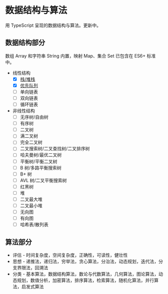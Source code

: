 # 数据结构与算法

用 TypeScript 呈现的数据结构与算法。更新中。

## 数据结构部分

数组 Array 和字符串 String 内置，映射 Map、集合 Set 已包含在 ES6+ 标准中。

- 线性结构
  - [x] [栈/堆栈](./src/stack/index.ts)
  - [x] [优先队列](./src/priority-queue/index.ts)
  - [ ] 单向链表
  - [ ] 双向链表
  - [ ] 循环链表
- 非线性结构
  - [ ] 无序树/自由树
  - [ ] 有序树
  - [ ] 二叉树
  - [ ] 满二叉树
  - [ ] 完全二叉树
  - [ ] 二叉搜索树/二叉查找树/二叉排序树
  - [ ] 哈夫曼树/最优二叉树
  - [ ] 平衡树/平衡二叉树
  - [ ] B 树/多路平衡搜索树
  - [ ] B+ 树
  - [ ] AVL 树/二叉平衡搜索树
  - [ ] 红黑树
  - [ ] 堆
  - [ ] 二叉最大堆
  - [ ] 二叉最小堆
  - [ ] 无向图
  - [ ] 有向图
  - [ ] 哈希表/散列表

## 算法部分

- 评估 - 时间复杂度，空间复杂度，正确性，可读性，健壮性
- 思想 - 递推法，递归法，穷举法，贪心算法，分治法，动态规划，迭代法，分支界限法，回溯法
- 分类 - 基本算法，数据结构算法，数论与代数算法，几何算法，图论算法，动态规划，数值分析，加密算法，排序算法，检索算法，随机化算法，并行算法，启发式算法
